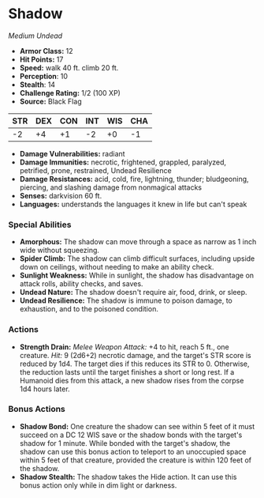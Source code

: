 # Shadow

*Medium* *Undead*

- **Armor Class:** 12
- **Hit Points:** 17 
- **Speed:** walk 40 ft. climb 20 ft.
- **Perception**: 10
- **Stealth**: 14
- **Challenge Rating:** 1/2 (100 XP)
- **Source:** Black Flag

| STR | DEX | CON | INT | WIS | CHA |
| --- | --- | --- | --- | --- | --- |
| -2 | +4 | +1 | -2 | +0 | -1 |

- **Damage Vulnerabilities:** radiant
- **Damage Immunities:** necrotic, frightened, grappled, paralyzed, petrified, prone, restrained, Undead Resilience
- **Damage Resistances:** acid, cold, fire, lightning, thunder; bludgeoning, piercing, and slashing damage from nonmagical attacks
- **Senses:** darkvision 60 ft.
- **Languages:** understands the languages it knew in life but can't speak

### Special Abilities

- **Amorphous:** The shadow can move through a space as narrow as 1 inch wide without squeezing.
- **Spider Climb:** The shadow can climb difficult surfaces, including upside down on ceilings, without needing to make an ability check.
- **Sunlight Weakness:** While in sunlight, the shadow has disadvantage on attack rolls, ability checks, and saves.
- **Undead Nature:** The shadow doesn't require air, food, drink, or sleep.
- **Undead Resilience:** The shadow is immune to poison damage, to exhaustion, and to the poisoned condition.

### Actions

- **Strength Drain:** _Melee Weapon Attack:_ +4 to hit, reach 5 ft., one creature. _Hit:_ 9 (2d6+2) necrotic damage, and the target's STR score is reduced by 1d4. The target dies if this reduces its STR to 0. Otherwise, the reduction lasts until the target finishes a short or long rest. If a Humanoid dies from this attack, a new shadow rises from the corpse 1d4 hours later.

### Bonus Actions

- **Shadow Bond:** One creature the shadow can see within 5 feet of it must succeed on a DC 12 WIS save or the shadow bonds with the target's shadow for 1 minute. While bonded with the target's shadow, the shadow can use this bonus action to teleport to an unoccupied space within 5 feet of that creature, provided the creature is within 120 feet of the shadow.
- **Shadow Stealth:** The shadow takes the Hide action. It can use this bonus action only while in dim light or darkness.
